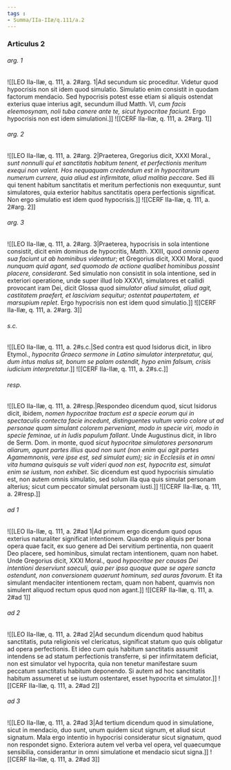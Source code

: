 ```yaml
---
tags : 
- Summa/IIa-IIæ/q.111/a.2
---
```


### Articulus 2

###### arg. 1
![[LEO IIa-IIæ, q. 111, a. 2#arg. 1|Ad secundum sic proceditur. Videtur quod hypocrisis non sit idem quod simulatio. Simulatio enim consistit in quodam factorum mendacio. Sed hypocrisis potest esse etiam si aliquis ostendat exterius quae interius agit, secundum illud Matth. VI, *cum facis eleemosynam, noli tuba canere ante te, sicut hypocritae faciunt*. Ergo hypocrisis non est idem simulationi.]]
![[CERF IIa-IIæ, q. 111, a. 2#arg. 1]]

###### arg. 2
![[LEO IIa-IIæ, q. 111, a. 2#arg. 2|Praeterea, Gregorius dicit, XXXI Moral., *sunt nonnulli qui et sanctitatis habitum tenent, et perfectionis meritum exequi non valent. Hos nequaquam credendum est in hypocritarum numerum currere, quia aliud est infirmitate, aliud malitia peccare*. Sed illi qui tenent habitum sanctitatis et meritum perfectionis non exequuntur, sunt simulatores, quia exterior habitus sanctitatis opera perfectionis significat. Non ergo simulatio est idem quod hypocrisis.]]
![[CERF IIa-IIæ, q. 111, a. 2#arg. 2]]

###### arg. 3
![[LEO IIa-IIæ, q. 111, a. 2#arg. 3|Praeterea, hypocrisis in sola intentione consistit, dicit enim dominus de hypocritis, Matth. XXIII, quod *omnia opera sua faciunt ut ab hominibus videantur*; et Gregorius dicit, XXXI Moral., quod *nunquam quid agant, sed quomodo de actione qualibet hominibus possint placere, considerant*. Sed simulatio non consistit in sola intentione, sed in exteriori operatione, unde super illud Iob XXXVI, simulatores et callidi provocant iram Dei, dicit Glossa quod *simulator aliud simulat, aliud agit, castitatem praefert, et lasciviam sequitur; ostentat paupertatem, et marsupium replet*. Ergo hypocrisis non est idem quod simulatio.]]
![[CERF IIa-IIæ, q. 111, a. 2#arg. 3]]

###### s.c.
![[LEO IIa-IIæ, q. 111, a. 2#s.c.|Sed contra est quod Isidorus dicit, in libro Etymol., *hypocrita Graeco sermone in Latino simulator interpretatur, qui, dum intus malus sit, bonum se palam ostendit, hypo enim falsum, crisis iudicium interpretatur*.]]
![[CERF IIa-IIæ, q. 111, a. 2#s.c.]]

###### resp.
![[LEO IIa-IIæ, q. 111, a. 2#resp.|Respondeo dicendum quod, sicut Isidorus dicit, ibidem, *nomen hypocritae tractum est a specie eorum qui in spectaculis contecta facie incedunt, distinguentes vultum vario colore ut ad personae quam simulant colorem perveniant, modo in specie viri, modo in specie feminae, ut in ludis populum fallant*. Unde Augustinus dicit, in libro de Serm. Dom. in monte, quod *sicut hypocritae simulatores personarum aliarum, agunt partes illius quod non sunt (non enim qui agit partes Agamemnonis, vere ipse est, sed simulat eum); sic in Ecclesiis et in omni vita humana quisquis se vult videri quod non est, hypocrita est, simulat enim se iustum, non exhibet*. Sic dicendum est quod hypocrisis simulatio est, non autem omnis simulatio, sed solum illa qua quis simulat personam alterius; sicut cum peccator simulat personam iusti.]]
![[CERF IIa-IIæ, q. 111, a. 2#resp.]]

###### ad 1
![[LEO IIa-IIæ, q. 111, a. 2#ad 1|Ad primum ergo dicendum quod opus exterius naturaliter significat intentionem. Quando ergo aliquis per bona opera quae facit, ex suo genere ad Dei servitium pertinentia, non quaerit Deo placere, sed hominibus, simulat rectam intentionem, quam non habet. Unde Gregorius dicit, XXXI Moral., quod *hypocritae per causas Dei intentioni deserviunt saeculi, quia per ipsa quoque quae se agere sancta ostendunt, non conversionem quaerunt hominum, sed auras favorum*. Et ita simulant mendaciter intentionem rectam, quam non habent, quamvis non simulent aliquod rectum opus quod non agant.]]
![[CERF IIa-IIæ, q. 111, a. 2#ad 1]]

###### ad 2
![[LEO IIa-IIæ, q. 111, a. 2#ad 2|Ad secundum dicendum quod habitus sanctitatis, puta religionis vel clericatus, significat statum quo quis obligatur ad opera perfectionis. Et ideo cum quis habitum sanctitatis assumit intendens se ad statum perfectionis transferre, si per infirmitatem deficiat, non est simulator vel hypocrita, quia non tenetur manifestare suum peccatum sanctitatis habitum deponendo. Si autem ad hoc sanctitatis habitum assumeret ut se iustum ostentaret, esset hypocrita et simulator.]]
![[CERF IIa-IIæ, q. 111, a. 2#ad 2]]

###### ad 3
![[LEO IIa-IIæ, q. 111, a. 2#ad 3|Ad tertium dicendum quod in simulatione, sicut in mendacio, duo sunt, unum quidem sicut signum, et aliud sicut signatum. Mala ergo intentio in hypocrisi consideratur sicut signatum, quod non respondet signo. Exteriora autem vel verba vel opera, vel quaecumque sensibilia, considerantur in omni simulatione et mendacio sicut signa.]]
![[CERF IIa-IIæ, q. 111, a. 2#ad 3]]

